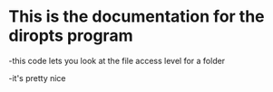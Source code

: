 # This is the documentation for the diropts program 

-this code lets you look at the file access level for a folder

-it's pretty nice